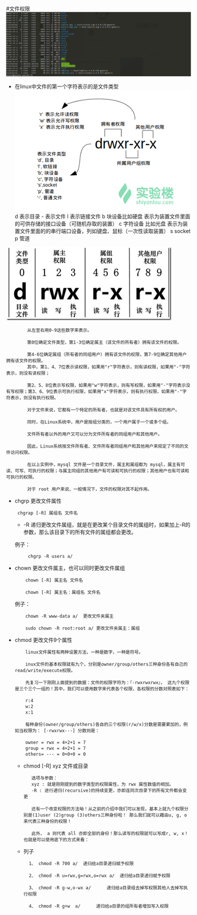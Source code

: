 #文件权限
   ![img](./img/20181106180231.png)
   
   * 在linux中文件的第一个字符表示的是文件类型
![img](./img/wm-1.png)        
            d 表示目录
            - 表示文件
            l 表示链接文件
            b 块设备比如硬盘 表示为装置文件里面的可供存储的接口设备（可随机存取的装置）
            c 字符设备 比如光盘 表示为装置文件里面的的串行端口设备，列如键盘、鼠标（一次性读取装置）
            s socket
            p 管道
          
            
         
   ![img](./img/363003_1227493859FdXT.png)
            
            从左至右用0-9这些数字来表示。
            
            第0位确定文件类型，第1-3位确定属主（该文件的所有者）拥有该文件的权限。
            
            第4-6位确定属组（所有者的同组用户）拥有该文件的权限，第7-9位确定其他用户拥有该文件的权限。
            其中，第1、4、7位表示读权限，如果用"r"字符表示，则有读权限，如果用"-"字符表示，则没有读权限；
            
            第2、5、8位表示写权限，如果用"w"字符表示，则有写权限，如果用"-"字符表示没有写权限；第3、6、9位表示可执行权限，如果用"x"字符表示，则有执行权限，如果用"-"字符表示，则没有执行权限。
            
            对于文件来说，它都有一个特定的所有者，也就是对该文件具有所有权的用户。
            
            同时，在Linux系统中，用户是按组分类的，一个用户属于一个或多个组。
            
            文件所有者以外的用户又可以分为文件所有者的同组用户和其他用户。
            
            因此，Linux系统按文件所有者、文件所有者同组用户和其他用户来规定了不同的文件访问权限。
            
            在以上实例中，mysql 文件是一个目录文件，属主和属组都为 mysql，属主有可读、可写、可执行的权限；与属主同组的其他用户有可读和可执行的权限；其他用户也有可读和可执行的权限。
            
            对于 root 用户来说，一般情况下，文件的权限对其不起作用。
            
 * chgrp  更改文件属性
    
        chgrap [-R] 属组名 文件名     
         
     *  -R 递归更改文件属组，就是在更改某个目录文件的属组时，如果加上-R的参数，那么该目录下的所有文件的属组都会更改。
      
      例子：
            
            chgrp -R users a/
      
  * chown 更改文件属主，也可以同时更改文件属组
        
            chown [-R] 属主名 文件名
        
            chown [-R] 属主名：属组名 文件名
        
       例子： 
            
            chown -R www-data a/  更改文件夹属主
             
            sudo chown -R root:root a/ 更改文件夹属主：属组
                
  * chmod  更改文件9个属性
        
            linux文件属性有两种设置方法，一种是数字，一种是符号。
            
            inux文件的基本权限就有九个，分别是owner/group/others三种身份各有自己的read/write/execute权限。
            
            先复习一下刚刚上面提到的数据：文件的权限字符为：『-rwxrwxrwx』， 这九个权限是三个三个一组的！其中，我们可以使用数字来代表各个权限，各权限的分数对照表如下：
            
            r:4
            w:2
            x:1
            
            每种身份(owner/group/others)各自的三个权限(r/w/x)分数是需要累加的，例如当权限为： [-rwxrwx---] 分数则是：
            
            owner = rwx = 4+2+1 = 7
            group = rwx = 4+2+1 = 7
            others= --- = 0+0+0 = 0
        
       * chmod [-R] xyz 文件或目录
       
                选项与参数：
                xyz : 就是刚刚提到的数字类型的权限属性，为 rwx 属性数值的相加。
                -R : 进行递归(recursive)的持续变更，亦即连同次目录下的所有文件都会变更
                
                还有一个改变权限的方法呦！从之前的介绍中我们可以发现，基本上就九个权限分别是(1)user (2)group (3)others三种身份啦！ 那么我们就可以藉由u, g, o来代表三种身份的权限！
                
                此外， a 则代表 all 亦即全部的身份！那么读写的权限就可以写成r, w, x！也就是可以使用底下的方式来看：
                
       * 列子
            
               1、 chmod -R 700 a/  递归给a目录递归赋予权限  
                
               2、 chmod -R u=rwx,g=rwx,o=rwx a/  递归给a目录递归赋予权限 
               
               3、 chmod -R g-w,o-wx a/      递归给a目录组去掉写权限其他人去掉写执行权限
               
               4、 chmod -R g+w  a/      递归给a目录的组所有者增加写入权限
             